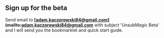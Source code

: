 ## Sign up for the beta

Send email to
**[adam.kaczorowski84@gmail.com](mailto:adam.kaczorowski84@gmail.com**
with subject 'UnsubMagic Beta' and I will send you the bookmarklet
and quick start guide.
